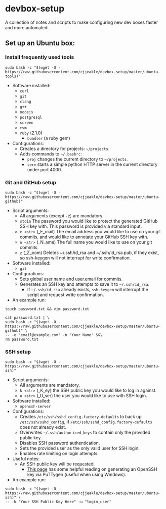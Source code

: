 # devbox-setup
A collection of notes and scripts to make configuring new dev boxes faster and more automated.

## Set up an Ubuntu box:

### Install frequently used tools
`sudo bash -c "$(wget -O - https://raw.githubusercontent.com/cjjeakle/devbox-setup/master/ubuntu-tools)"`
* Software installed:
    * `curl`
    * `git`
    * `clang`
    * `g++`
    * `nodejs`
    * `postgresql`
    * `screen`
    * `rvm`
    * `ruby` (2.1.0)
        * `bundler` (a ruby gem)
* Configurations:
    * Creates a directory for projects: `~/projects`.
    * Adds commands to `~/.bashrc`:
        * `proj` changes the current directory to `~/projects`.
        * `serv` starts a simple python HTTP server in the current directory under port 4000.

### Git and GitHub setup
`sudo bash -c "$(wget -O - https://raw.githubusercontent.com/cjjeakle/devbox-setup/master/ubuntu-github)"`
* Script arguments:
    * All arguments (except `-z`) are mandatory.
    * `stdin` The password you would like to protect the generated GitHub SSH key with. This password is provided via standard input.
    * `e <str>` (_E_mail) The email address you would like to use on your git commits, and would like to annotate your GitHub SSH key with.
    * `n <str>` (_N_ame) The full name you would like to use on your git commits.
    * `z` (_Z_oom) Deletes ~/.ssh/id_rsa and ~/.ssh/id_rsa.pub, if they exist, so ssh-keygen will not interrupt for write confirmation.
* Software installed:
    * `git`
* Configurations:
    * Sets global user.name and user.email for commits.
    * Generates an SSH key and attempts to save it to `~/.ssh/id_rsa`.
        * If `~/.ssh/id_rsa` already exists, `ssh-keygen` will interrupt the script and request write confirmation.
* An example run:

`touch password.txt && vim password.txt`
```
cat password.txt | \
sudo bash -c "$(wget -O - https://raw.githubusercontent.com/cjjeakle/devbox-setup/master/ubuntu-github)" \
-- -e "email@example.com" -n "Your Name" &&\
rm password.txt
```

### SSH setup
`sudo bash -c "$(wget -O - https://raw.githubusercontent.com/cjjeakle/devbox-setup/master/ubuntu-ssh)"`
* Script arguments:
    * All arguments are mandatory.
    * `k <str>` (_K_ey) the SSH public key you would like to log in against.
    * `u <str>` (_U_ser) the user you would like to use with SSH login.
* Software installed:
    * `openssh-server`
* Configurations:
    * Creates `/etc/ssh/sshd_config.factory-defaults` to back up `/etc/ssh/sshd_config`, if `/etc/ssh/sshd_config.factory-defaults` does not already exist.
    * Overwrites `~/.ssh/authorized_keys` to contain only the provided public key.
    * Disables SSH password authentication.
    * Sets the provided user as the only valid user for SSH login.
    * Enables rate limiting on login attempts.
* Useful notes:
    * An SSH public key will be requested.
        * [This page](https://www.digitalocean.com/community/tutorials/how-to-create-ssh-keys-with-putty-to-connect-to-a-vps) has some helpful reading on generating an OpenSSH key via PuTTygen (useful when using Windows).
* An example run:
```
sudo bash -c "$(wget -O - https://raw.githubusercontent.com/cjjeakle/devbox-setup/master/ubuntu-ssh)" \
-- -k "Your SSH Public Key Here" -u "login_user"
```
